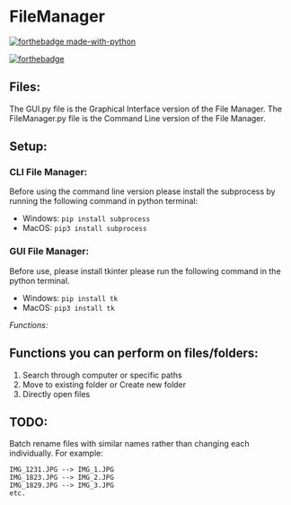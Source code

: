 # FileManager

[![forthebadge made-with-python](http://ForTheBadge.com/images/badges/made-with-python.svg)](https://www.python.org/)

[![forthebadge](https://forthebadge.com/images/badges/built-with-love.svg)](https://forthebadge.com)

## Files:
The GUI.py file is the Graphical Interface version of the File Manager.
The FileManager.py file is the Command Line version of the File Manager.

## Setup: 

### CLI File Manager:
Before using the command line version please install the subprocess by running the following command in python terminal: 
- Windows: ```pip install subprocess```
- MacOS: ```pip3 install subprocess```

### GUI File Manager:
Before use, please install tkinter please run the following command in the python terminal.
- Windows: ```pip install tk``` 
- MacOS: ```pip3 install tk```

*Functions:*

## Functions you can perform on files/folders: 
1. Search through computer or specific paths
2. Move to existing folder or Create new folder
3. Directly open files

## TODO: 
Batch rename files with similar names rather than changing each individually. 
For example:
 
```
IMG_1231.JPG --> IMG_1.JPG 
IMG_1823.JPG --> IMG_2.JPG
IMG_1829.JPG --> IMG_3.JPG
etc.
```
